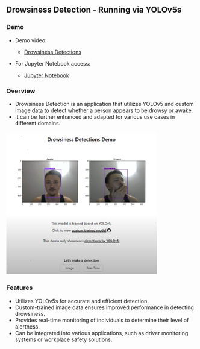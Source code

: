 ## Drowsiness Detection - Running via YOLOv5s

### Demo

- Demo video:
  - [Drowsiness Detections](https://www.youtube.com/watch?v=KFHNxGSGBc8&feature=youtu.be)
 
- For Jupyter Notebook access:
  - [Jupyter Notebook](https://github.com/andrewtclin/drowsiness-detections/blob/master/backend/core/model/drowsiness_detection.ipynb)

### Overview

- Drowsiness Detection is an application that utilizes YOLOv5 and custom image data to detect whether a person appears to be drowsy or awake.
- It can be further enhanced and adapted for various use cases in different domains.

<img src="drowsiness_demo.png" alt="Alt Text" width="400" height="auto">

### Features

- Utilizes YOLOv5s for accurate and efficient detection.
- Custom-trained image data ensures improved performance in detecting drowsiness.
- Provides real-time monitoring of individuals to determine their level of alertness.
- Can be integrated into various applications, such as driver monitoring systems or workplace safety solutions.
